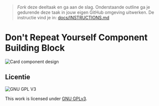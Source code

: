 > _Fork_ deze deeltaak en ga aan de slag. 
Onderstaande outline ga je gedurende deze taak in jouw eigen GitHub omgeving uitwerken. 
De instructie vind je in: [docs/INSTRUCTIONS.md](docs/INSTRUCTIONS.md)

# Don't Repeat Yourself Component Building Block
![Card component design](https://user-images.githubusercontent.com/34651215/204229153-ed0a0337-3ba2-4aed-b283-4db3003335a7.png)

## Licentie

![GNU GPL V3](https://www.gnu.org/graphics/gplv3-127x51.png)

This work is licensed under [GNU GPLv3](./LICENSE).
